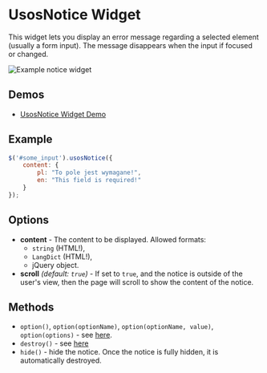 UsosNotice Widget
===================

This widget lets you display an error message regarding a selected element
(usually a form input). The message disappears when the input if focused or
changed.

![Example notice widget](http://i.imgur.com/s0qLWiA.png)

Demos
-----

  * [UsosNotice Widget Demo](http://jsfiddle.net/gh/get/jquery/1.9.1/dependencies/migrate,ui/MUCI/jquery-usos/tree/master/jsfiddle-demos/widget.notice)

Example
-------

```javascript
$('#some_input').usosNotice({
	content: {
		pl: "To pole jest wymagane!",
		en: "This field is required!"
	}
});
```
  
Options
-------

  * **content** - The content to be displayed. Allowed formats:
    * `string` (HTML!),
	* `LangDict` (HTML!),
	* jQuery object.
  * **scroll** *(default: `true`)* - If set to `true`, and the notice is outside
    of the user's view, then the page will scroll to show the content of the
	notice.

Methods
-------

  * `option()`, `option(optionName)`, `option(optionName, value)`, `option(options)` -
    see [here](http://api.jqueryui.com/jQuery.widget/#method-option).
  * `destroy()` - see [here](http://api.jqueryui.com/jQuery.widget/#method-destroy)
  * `hide()` - hide the notice. Once the notice is fully hidden, it is
    automatically destroyed.
